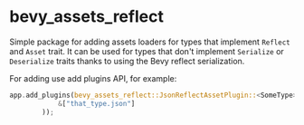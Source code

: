 # bevy_assets_reflect

Simple package for adding assets loaders for types that implement `Reflect` and `Asset` trait. It can be used for types that don't implement `Serialize` or `Deserialize` traits thanks to using the Bevy reflect serialization.


For adding use add plugins API, for example:
```rust
app.add_plugins(bevy_assets_reflect::JsonReflectAssetPlugin::<SomeType>::new(
            &["that_type.json"]
        ));
```
